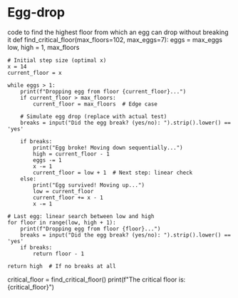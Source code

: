 # Egg-drop
code to find the highest floor from which an egg can drop without breaking it
def find_critical_floor(max_floors=102, max_eggs=7):
    eggs = max_eggs
    low, high = 1, max_floors
    
    # Initial step size (optimal x)
    x = 14
    current_floor = x
    
    while eggs > 1:
        print(f"Dropping egg from floor {current_floor}...")
        if current_floor > max_floors:
            current_floor = max_floors  # Edge case
        
        # Simulate egg drop (replace with actual test)
        breaks = input("Did the egg break? (yes/no): ").strip().lower() == 'yes'
        
        if breaks:
            print("Egg broke! Moving down sequentially...")
            high = current_floor - 1
            eggs -= 1
            x -= 1
            current_floor = low + 1  # Next step: linear check
        else:
            print("Egg survived! Moving up...")
            low = current_floor
            current_floor += x - 1
            x -= 1
    
    # Last egg: linear search between low and high
    for floor in range(low, high + 1):
        print(f"Dropping egg from floor {floor}...")
        breaks = input("Did the egg break? (yes/no): ").strip().lower() == 'yes'
        if breaks:
            return floor - 1
    
    return high  # If no breaks at all

critical_floor = find_critical_floor()
print(f"The critical floor is: {critical_floor}")
